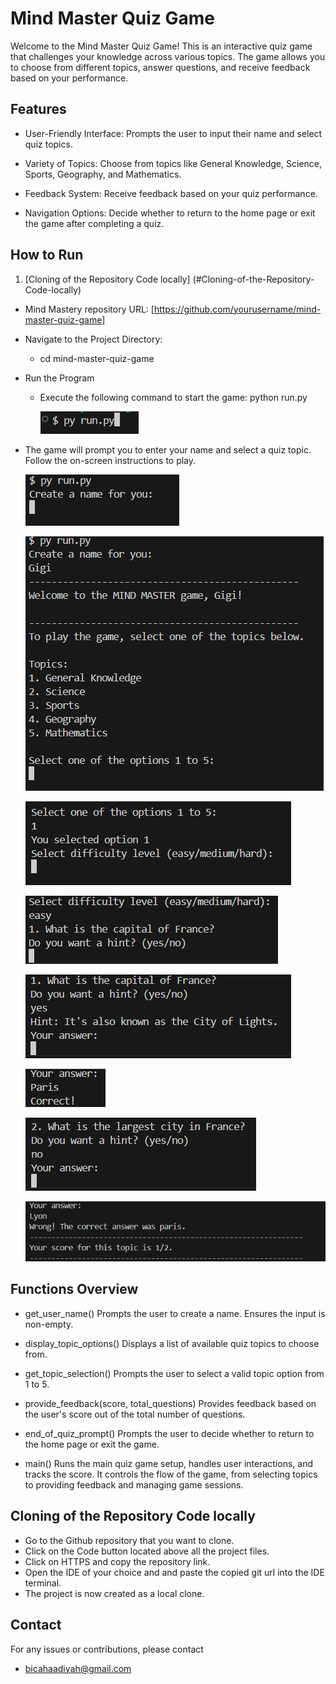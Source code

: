 # Mind Master Quiz Game

Welcome to the Mind Master Quiz Game! This is an interactive quiz game that challenges your knowledge across various topics. The game allows you to choose from different topics, answer questions, and receive feedback based on your performance.

[Live project hosted on Heroku]:()
## Features

* User-Friendly Interface: Prompts the user to input their name and select quiz topics.

* Variety of Topics: Choose from topics like General Knowledge, Science, Sports, Geography, and Mathematics.

* Feedback System: Receive feedback based on your quiz performance.

* Navigation Options: Decide whether to return to the home page or exit the game after completing a quiz.


## How to Run

1. [Cloning of the Repository Code locally] (#Cloning-of-the-Repository-Code-locally)

* Mind Mastery repository URL: [https://github.com/yourusername/mind-master-quiz-game]

* Navigate to the Project Directory:
    * cd mind-master-quiz-game

* Run the Program

    * Execute the following command to start the game: python run.py
  
        ![alt text](image.png)

* The game will prompt you to enter your name and select a quiz topic. Follow the on-screen instructions to play.
        
    ![alt text](image-1.png)

    ![alt text](image-2.png)

    ![alt text](image-3.png)

    ![alt text](image-4.png)

    ![alt text](image-5.png)

    ![alt text](image-6.png)

    ![alt text](image-7.png)

    ![alt text](image-8.png)
    
## Functions Overview

* get_user_name()
Prompts the user to create a name. Ensures the input is non-empty.

* display_topic_options()
Displays a list of available quiz topics to choose from.

* get_topic_selection()
Prompts the user to select a valid topic option from 1 to 5.

* provide_feedback(score, total_questions)
Provides feedback based on the user's score out of the total number of questions.

* end_of_quiz_prompt()
Prompts the user to decide whether to return to the home page or exit the game.

* main()
Runs the main quiz game setup, handles user interactions, and tracks the score. It controls the flow of the game, from selecting topics to providing feedback and managing game sessions.


## Cloning of the Repository Code locally

* Go to the Github repository that you want to clone.
* Click on the Code button located above all the project files.
* Click on HTTPS and copy the repository link.
* Open the IDE of your choice and and paste the copied git url into the IDE terminal.
* The project is now created as a local clone.

## Contact

For any issues or contributions, please contact 
- bicahaadiyah@gmail.com